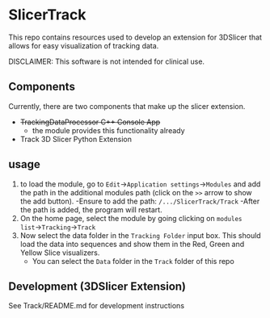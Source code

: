 # SlicerTrack
This repo contains resources used to develop an extension for 3DSlicer that allows for easy visualization of tracking data. 

DISCLAIMER: This software is not intended for clinical use.

## Components
Currently, there are two components that make up the slicer extension. 
* ~~TrackingDataProcessor C++ Console App~~  
    * the module provides this functionality already
* Track 3D Slicer Python Extension

## usage 
1) to load the module, go to `Edit`->`Application settings`->`Modules` and add the path in the additional modules path (click on the `>>` arrow to show the add button).
    -Ensure to add the path: `/.../SlicerTrack/Track`
    -After the path is added, the program will restart.
2) On the home page, select the module by going clicking on `modules list`->`Tracking`->`Track`
3) Now select the data folder in the `Tracking Folder` input box. This should load the data into sequences and show them in the Red, Green and Yellow Slice visualizers.
    * You can select the `Data` folder in the `Track` folder of this repo

## Development (3DSlicer Extension)
See Track/README.md for development instructions